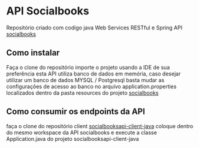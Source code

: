 # API Socialbooks

Repositório criado com codigo java Web Services RESTful e Spring API [socialbooks](https://github.com/arthurBarbosa/socialbooks)  



## Como instalar  
Faça o clone do repositório importe o projeto usando a IDE de sua preferência esta API utiliza banco de dados em memória, caso desejar utilizar um banco de dados MYSQL / Postgresql basta mudar as configurações de acesso ao banco no arquivo application.properties localizados dentro da pasta resources do projeto [socialbooks](https://github.com/arthurBarbosa/socialbooks)  

## Como consumir os endpoints da API
faça o clone do repositório client [socialbooksapi-client-java](https://github.com/arthurBarbosa/socialbooksapi-client-java) coloque dentro do mesmo workspace da API socialbooks e execute a classe Application.java do projeto socialbooksapi-client-java